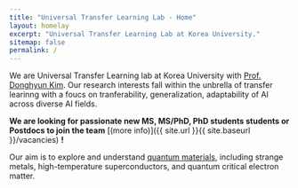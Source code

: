 ```yaml
---
title: "Universal Transfer Learning Lab - Home"
layout: homelay
excerpt: "Universal Transfer Learning Lab at Korea University."
sitemap: false
permalink: /
---
```


We are Universal Transfer Learning lab at Korea University with <a href="">Prof. Donghyun Kim</a>. Our research interests fall within the unbrella of transfer learinng with a foucs on tranferability, generalization, adaptability of AI across diverse AI fields.

**We are  looking for passionate new MS, MS/PhD, PhD students students or Postdocs to join the team** [(more info)]({{ site.url }}{{ site.baseurl }}/vacancies) **!**


Our aim is to explore and understand [quantum materials](http://condensedconcepts.blogspot.nl/2013/05/what-is-quantum-matter.html), including strange metals, high-temperature superconductors, and quantum critical electron matter.

[//]: # ()
[//]: # (<div markdown="0" id="carousel" class="carousel slide" data-ride="carousel" data-interval="4000" data-pause="hover" >)

[//]: # (    <!-- Menu -->)

[//]: # (    <ol class="carousel-indicators">)

[//]: # (        <li data-target="#carousel" data-slide-to="0" class="active"></li>)

[//]: # (        <li data-target="#carousel" data-slide-to="1"></li>)

[//]: # (        <li data-target="#carousel" data-slide-to="2"></li>)

[//]: # (        <li data-target="#carousel" data-slide-to="3"></li>)

[//]: # (        <li data-target="#carousel" data-slide-to="4"></li>)

[//]: # (        <li data-target="#carousel" data-slide-to="5"></li>)

[//]: # (        <li data-target="#carousel" data-slide-to="6"></li>)

[//]: # (    </ol>)

[//]: # ()
[//]: # (    <!-- Items -->)

[//]: # (    <div class="carousel-inner" markdown="0">)

[//]: # (        <div class="item active">)

[//]: # (            <img src="{{ site.url }}{{ site.baseurl }}/images/slider7001400/QPI_Rh.jpg" alt="Slide 1" />)

[//]: # (        </div>)

[//]: # (        <div class="item">)

[//]: # (            <img src="{{ site.url }}{{ site.baseurl }}/images/slider7001400/SmartTipSide.jpg" alt="Slide 2" />)

[//]: # (        </div>)

[//]: # (        <div class="item">)

[//]: # (            <img src="{{ site.url }}{{ site.baseurl }}/images/slider7001400/SaphireSTM2.jpg" alt="Slide 3" />)

[//]: # (        </div>)

[//]: # (        <div class="item">)

[//]: # (            <img src="{{ site.url }}{{ site.baseurl }}/images/slider7001400/lab.jpg" alt="Slide 4" />)

[//]: # (        </div>)

[//]: # (        <div class="item">)

[//]: # (            <img src="{{ site.url }}{{ site.baseurl }}/images/slider7001400/Fig_Science_Web.jpg" alt="Slide 5" />)

[//]: # (        </div>       )

[//]: # (         <div class="item">)

[//]: # (            <img src="{{ site.url }}{{ site.baseurl }}/images/slider7001400/cake_web.jpg" alt="Slide 6" />)

[//]: # (        </div>)

[//]: # (    </div>)

[//]: # (  <a class="left carousel-control" href="#carousel" role="button" data-slide="prev">)

[//]: # (    <span class="glyphicon glyphicon-chevron-left" aria-hidden="true"></span>)

[//]: # (    <span class="sr-only">Previous</span>)

[//]: # (  </a>)

[//]: # (  <a class="right carousel-control" href="#carousel" role="button" data-slide="next">)

[//]: # (    <span class="glyphicon glyphicon-chevron-right" aria-hidden="true"></span>)

[//]: # (    <span class="sr-only">Next</span>)

[//]: # (  </a>)

[//]: # (</div>)

[//]: # ()
[//]: # ()
[//]: # ()
[//]: # ()
[//]: # (To this end, we develop novel spectroscopic-imaging scanning tunneling microscopy &#40;SI-STM&#41; tools to visualize the relevant quantum mechanical degrees of freedom. We want to be able to build the perfect instruments to answer the  scientific questions we deem most important &#40;see [Research]&#40;research&#41;&#41;.)

[//]: # ()
[//]: # (We are located at Leiden University, the birthplace of superconductivity and home to Kamerlingh Onnes, Lorentz, Huygens, Einstein, de Sitter, and others &#40;see e.g. [the wall of signatures from Ehrenfest lecturers]&#40;https://www.lorentz.leidenuniv.nl/history/colloquium/muur_heel.html&#41;&#41;. We exchange ideas and work with our neighbors from [Quantum Matter & Optics]&#40;http://www.physics.leidenuniv.nl/qo-home&#41;, as well as with the colleagues from our [world-class theory section]&#40;https://www.lorentz.leidenuniv.nl&#41;.)

[//]: # ()
[//]: # ( )
[//]: # ()
[//]: # ()
[//]: # (We are grateful for funding from Leiden University, [NWO]&#40;www.nwo.nl&#41; &#40;[Vidi talent scheme]&#40;http://www.nwo.nl/en/research-and-results/programmes/Talent+Scheme&#41; and the [Frontiers in Nanoscience program]&#40;https://www.universiteitleiden.nl/en/research/research-projects/science/frontiers-of-nanoscience-nanofront&#41;&#41;, and from an [ERC starting grant]&#40;https://erc.europa.eu/funding/starting-grants&#41;.)

[//]: # ()
[//]: # (<figure class="fourth">)

[//]: # (  <img src="{{ site.url }}{{ site.baseurl }}/images/logopic/Logo_Leiden.jpg" style="width: 210px">)

[//]: # (  <img src="{{ site.url }}{{ site.baseurl }}/images/logopic/Logo_Nanofront.jpg" style="width: 110px">)

[//]: # (  <img src="{{ site.url }}{{ site.baseurl }}/images/logopic/Logo_NWO.jpg" style="width: 120px">)

[//]: # (  <img src="{{ site.url }}{{ site.baseurl }}/images/logopic/Logo_ERC.jpg" style="width: 110px">)

[//]: # (</figure>)
